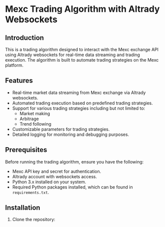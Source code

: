 # Mexc Trading Algorithm with Altrady Websockets

## Introduction
This is a trading algorithm designed to interact with the Mexc exchange API using Altrady websockets for real-time data streaming and trading execution. The algorithm is built to automate trading strategies on the Mexc platform.

## Features
- Real-time market data streaming from Mexc exchange via Altrady websockets.
- Automated trading execution based on predefined trading strategies.
- Support for various trading strategies including but not limited to:
  - Market making
  - Arbitrage
  - Trend following
- Customizable parameters for trading strategies.
- Detailed logging for monitoring and debugging purposes.

## Prerequisites
Before running the trading algorithm, ensure you have the following:
- Mexc API key and secret for authentication.
- Altrady account with websockets access.
- Python 3.x installed on your system.
- Required Python packages installed, which can be found in `requirements.txt`.

## Installation
1. Clone the repository:
